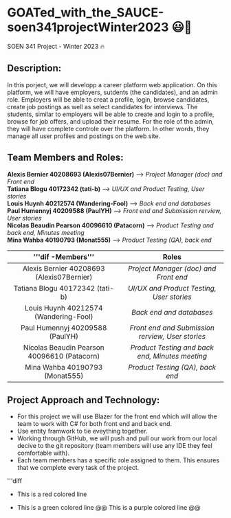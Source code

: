 # GOATed_with_the_SAUCE-soen341projectWinter2023 😃💯
SOEN 341 Project - Winter 2023 🔥

## Description:
In this porject, we will developp a career platform web application. On this platform, we will have employers, sutdents (the candidates), and an admin role. Employers will be able to creat a profile, login, browse candidates, create job postings as well as select candidates for interviews. The students, similar to employers will be able to create and login to a profile, browse for job offers, and upload their resume. For the role of the admin, they will have complete controle over the platform. In other words, they manage all user profiles and postings on the web site.



## Team Members and Roles:

**Alexis Bernier 40208693 (Alexis07Bernier)**     --> _Project Manager (doc) and Front end_ <br>
**Tatiana Blogu 40172342 (tati-b)**               --> _UI/UX and Product Testing, User stories_<br>
**Louis Huynh 40212574 (Wandering-Fool)**         --> _Back end and databases_<br>
**Paul Humennyj 40209588 (PaulYH)**               --> _Front end and Submission rerview, User stories_<br>
**Nicolas Beaudin Pearson 40096610 (Patacorn)**   --> _Product Testing and back end, Minutes meeting_<br>
**Mina Wahba 40190793 (Monat555)**                --> _Product Testing (QA), back end_<br>

| '''dif -Members''' | Roles |
| :----: | :----: |
| Alexis Bernier 40208693 (Alexis07Bernier) | _Project Manager (doc) and Front end_ |
| Tatiana Blogu 40172342 (tati-b) | _UI/UX and Product Testing, User stories_ |
| Louis Huynh 40212574 (Wandering-Fool) | _Back end and databases_ |
| Paul Humennyj 40209588 (PaulYH) | _Front end and Submission rerview, User stories_ |
| Nicolas Beaudin Pearson 40096610 (Patacorn) | _Product Testing and back end, Minutes meeting_ |
| Mina Wahba 40190793 (Monat555) | _Product Testing (QA), back end_ |

## Project Approach and Technology:
- For this project we will use Blazer for the front end which will allow the team to work with C# for both front end and back end.
- Use entity framwork to tie eveything together.
- Working through GitHub, we will push and pull our work from our local decive to the git repository (team members will use any IDE they feel comfortable with).
- Each team members has a specific role assigned to them. This ensures that we complete every task of the project.

'''diff
- This is a red colored line
+ This is a green colored line
@@ This is a purple colored line @@
```